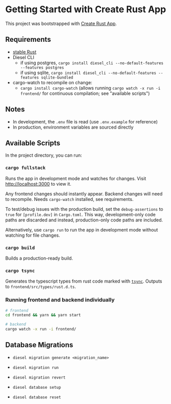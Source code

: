 # Getting Started with Create Rust App

This project was bootstrapped with [Create Rust App](https://github.com/wulf/create-rust-app).

## Requirements

- [stable Rust](https://www.rust-lang.org/tools/install)
- Diesel CLI 
  - if using postgres, `cargo install diesel_cli --no-default-features --features postgres`
  - if using sqlite, `cargo install diesel_cli --no-default-features --features sqlite-bundled`
- cargo-watch to recompile on change:
  - `cargo install cargo-watch` (allows running `cargo watch -x run -i frontend/` for continuous compilation; see "available scripts")

## Notes

- In development, the `.env` file is read (use `.env.example` for reference)
- In production, environment variables are sourced directly

## Available Scripts

In the project directory, you can run:

### `cargo fullstack`

Runs the app in development mode and watches for changes. Visit [http://localhost:3000](http://localhost:3000) to view it.

Any frontend changes should instantly appear. Backend changes will need to recompile.
Needs `cargo-watch` installed, see requirements.

To test/debug issues with the production build, set the `debug-assertions` to `true` for `[profile.dev]` in `Cargo.toml`. This way, development-only code paths are discarded and instead, production-only code paths are included.

Alternatively, use `cargo run` to run the app in development mode without watching for file changes.

### `cargo build`

Builds a production-ready build.

### `cargo tsync`

Generates the typescript types from rust code marked with [`tsync`](https://github.com/Wulf/tsync).
Outputs to `frontend/src/types/rust.d.ts`.

### Running frontend and backend individually

```sh
# frontend
cd frontend && yarn && yarn start
```

```sh
# backend
cargo watch -x run -i frontend/
```

## Database Migrations

- `diesel migration generate <migration_name>`
- `diesel migration run`
- `diesel migration revert`

- `diesel database setup`
- `diesel database reset`
